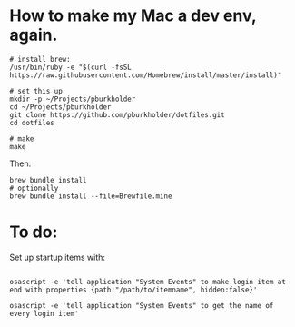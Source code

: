 # How to make my Mac a dev env, again.

```
# install brew:
/usr/bin/ruby -e "$(curl -fsSL https://raw.githubusercontent.com/Homebrew/install/master/install)"

# set this up
mkdir -p ~/Projects/pburkholder
cd ~/Projects/pburkholder
git clone https://github.com/pburkholder/dotfiles.git
cd dotfiles

# make
make
```

Then:

```
brew bundle install
# optionally
brew bundle install --file=Brewfile.mine
```

# To do:

Set up startup items with:

```

osascript -e 'tell application "System Events" to make login item at end with properties {path:"/path/to/itemname", hidden:false}'

osascript -e 'tell application "System Events" to get the name of every login item'
```

